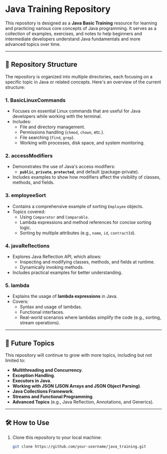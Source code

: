 # Java Training Repository

This repository is designed as a **Java Basic Training** resource for learning and practicing various core concepts of
Java programming. It serves as a collection of examples, exercises, and notes to help beginners and intermediate
developers understand Java fundamentals and more advanced topics over time.

---

## 📂 Repository Structure

The repository is organized into multiple directories, each focusing on a specific topic in Java or related concepts.
Here's an overview of the current structure:

### **1. BasicLinuxCommands**

- Focuses on essential Linux commands that are useful for Java developers while working with the terminal.
- Includes:
    - File and directory management.
    - Permissions handling (`chmod`, `chown`, etc.).
    - File searching (`find`, `grep`).
    - Working with processes, disk space, and system monitoring.

### **2. accessModifiers**

- Demonstrates the use of Java's access modifiers:
    - **`public`**, **`private`**, **`protected`**, and default (package-private).
- Includes examples to show how modifiers affect the visibility of classes, methods, and fields.

### **3. employeeSort**

- Contains a comprehensive example of sorting `Employee` objects.
- Topics covered:
    - Using `Comparator` and `Comparable`.
    - Lambda expressions and method references for concise sorting logic.
    - Sorting by multiple attributes (e.g., `name`, `id`, `contractId`).

### **4. javaReflections**

- Explores Java Reflection API, which allows:
    - Inspecting and modifying classes, methods, and fields at runtime.
    - Dynamically invoking methods.
- Includes practical examples for better understanding.

### **5. lambda**

- Explains the usage of **lambda expressions** in Java.
- Covers:
    - Syntax and usage of lambdas.
    - Functional interfaces.
    - Real-world scenarios where lambdas simplify the code (e.g., sorting, stream operations).

---

## 🚀 Future Topics

This repository will continue to grow with more topics, including but not limited to:

- **Multithreading and Concurrency**.
- **Exception Handling**.
- **Executors in Java**.
- **Working with JSON (JSON Arrays and JSON Object Parsing)**.
- **Java Collections Framework**.
- **Streams and Functional Programming**.
- **Advanced Topics** (e.g., Java Reflection, Annotations, and Generics).

---

## 🛠 How to Use

1. Clone this repository to your local machine:
   ```bash
   git clone https://github.com/your-username/java_training.git